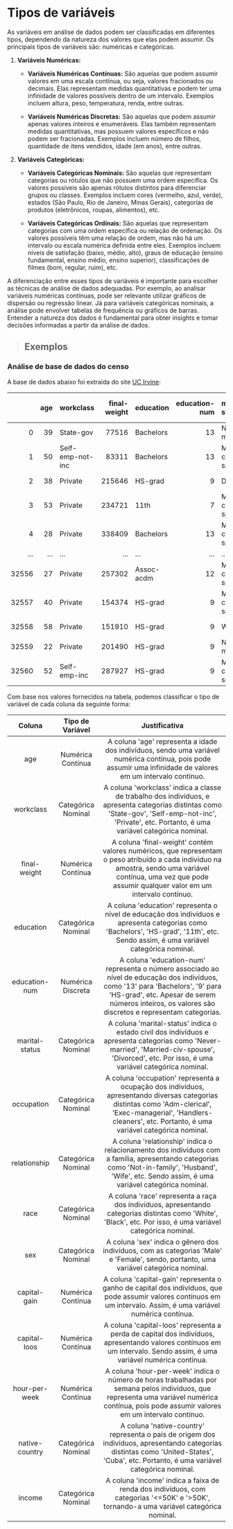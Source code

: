 # Tipos de variáveis

As variáveis em análise de dados podem ser classificadas em diferentes tipos, dependendo da natureza dos valores que elas podem assumir. Os principais tipos de variáveis são: numéricas e categóricas.

1. **Variáveis Numéricas:**

   - **Variáveis Numéricas Contínuas:** São aquelas que podem assumir valores em uma escala contínua, ou seja, valores fracionados ou decimais. Elas representam medidas quantitativas e podem ter uma infinidade de valores possíveis dentro de um intervalo. Exemplos incluem altura, peso, temperatura, renda, entre outras.

   - **Variáveis Numéricas Discretas:** São aquelas que podem assumir apenas valores inteiros e enumeráveis. Elas também representam medidas quantitativas, mas possuem valores específicos e não podem ser fracionadas. Exemplos incluem número de filhos, quantidade de itens vendidos, idade (em anos), entre outras.

2. **Variáveis Categóricas:**

   - **Variáveis Categóricas Nominais:** São aquelas que representam categorias ou rótulos que não possuem uma ordem específica. Os valores possíveis são apenas rótulos distintos para diferenciar grupos ou classes. Exemplos incluem cores (vermelho, azul, verde), estados (São Paulo, Rio de Janeiro, Minas Gerais), categorias de produtos (eletrônicos, roupas, alimentos), etc.

   - **Variáveis Categóricas Ordinais:** São aquelas que representam categorias com uma ordem específica ou relação de ordenação. Os valores possíveis têm uma relação de ordem, mas não há um intervalo ou escala numérica definida entre eles. Exemplos incluem níveis de satisfação (baixo, médio, alto), graus de educação (ensino fundamental, ensino médio, ensino superior), classificações de filmes (bom, regular, ruim), etc.

A diferenciação entre esses tipos de variáveis é importante para escolher as técnicas de análise de dados adequadas. Por exemplo, ao analisar variáveis numéricas contínuas, pode ser relevante utilizar gráficos de dispersão ou regressão linear. Já para variáveis categóricas nominais, a análise pode envolver tabelas de frequência ou gráficos de barras. Entender a natureza dos dados é fundamental para obter insights e tomar decisões informadas a partir da análise de dados.

> ## **Exemplos**

### **Análise de base de dados do censo**

A base de dados abaixo foi extraída do site [UC Irvine](https://archive.ics.uci.edu/dataset/2/adult):

|       | age | workclass        | final-weight | education  | education-num | marital-status     | occupation        | relationship  | race  | sex    | capital-gain | capital-loos | hour-per-week | native-country | income |
| ----: | --: | :--------------- | -----------: | :--------- | ------------: | :----------------- | :---------------- | :------------ | :---- | :----- | -----------: | -----------: | ------------: | :------------- | :----- |
|     0 |  39 | State-gov        |        77516 | Bachelors  |            13 | Never-married      | Adm-clerical      | Not-in-family | White | Male   |         2174 |            0 |            40 | United-States  | <=50K  |
|     1 |  50 | Self-emp-not-inc |        83311 | Bachelors  |            13 | Married-civ-spouse | Exec-managerial   | Husband       | White | Male   |            0 |            0 |            13 | United-States  | <=50K  |
|     2 |  38 | Private          |       215646 | HS-grad    |             9 | Divorced           | Handlers-cleaners | Not-in-family | White | Male   |            0 |            0 |            40 | United-States  | <=50K  |
|     3 |  53 | Private          |       234721 | 11th       |             7 | Married-civ-spouse | Handlers-cleaners | Husband       | Black | Male   |            0 |            0 |            40 | United-States  | <=50K  |
|     4 |  28 | Private          |       338409 | Bachelors  |            13 | Married-civ-spouse | Prof-specialty    | Wife          | Black | Female |            0 |            0 |            40 | Cuba           | <=50K  |
|   ... | ... | ...              |          ... | ...        |           ... | ...                | ...               | ...           | ...   | ...    |          ... |          ... |           ... | ...            | ...    |
| 32556 |  27 | Private          |       257302 | Assoc-acdm |            12 | Married-civ-spouse | Tech-support      | Wife          | White | Female |            0 |            0 |            38 | United-States  | <=50K  |
| 32557 |  40 | Private          |       154374 | HS-grad    |             9 | Married-civ-spouse | Machine-op-inspct | Husband       | White | Male   |            0 |            0 |            40 | United-States  | >50K   |
| 32558 |  58 | Private          |       151910 | HS-grad    |             9 | Widowed            | Adm-clerical      | Unmarried     | White | Female |            0 |            0 |            40 | United-States  | <=50K  |
| 32559 |  22 | Private          |       201490 | HS-grad    |             9 | Never-married      | Adm-clerical      | Own-child     | White | Male   |            0 |            0 |            20 | United-States  | <=50K  |
| 32560 |  52 | Self-emp-inc     |       287927 | HS-grad    |             9 | Married-civ-spouse | Exec-managerial   | Wife          | White | Female |        15024 |            0 |            40 | United-States  | >50K   |

Com base nos valores fornecidos na tabela, podemos classificar o tipo de variável de cada coluna da seguinte forma:

|     Coluna     |  Tipo de Variável  |                                                                                                             Justificativa                                                                                                             |
| :------------: | :----------------: | :-----------------------------------------------------------------------------------------------------------------------------------------------------------------------------------------------------------------------------------: |
|      age       | Numérica Contínua  |                                     A coluna 'age' representa a idade dos indivíduos, sendo uma variável numérica contínua, pois pode assumir uma infinidade de valores em um intervalo contínuo.                                     |
|   workclass    | Categórica Nominal |                 A coluna 'workclass' indica a classe de trabalho dos indivíduos, e apresenta categorias distintas como 'State-gov', 'Self-emp-not-inc', 'Private', etc. Portanto, é uma variável categórica nominal.                  |
|  final-weight  | Numérica Contínua  |            A coluna 'final-weight' contém valores numéricos, que representam o peso atribuído a cada indivíduo na amostra, sendo uma variável contínua, uma vez que pode assumir qualquer valor em um intervalo contínuo.             |
|   education    | Categórica Nominal |                          A coluna 'education' representa o nível de educação dos indivíduos e apresenta categorias como 'Bachelors', 'HS-grad', '11th', etc. Sendo assim, é uma variável categórica nominal.                          |
| education-num  | Numérica Discreta  | A coluna 'education-num' representa o número associado ao nível de educação dos indivíduos, como '13' para 'Bachelors', '9' para 'HS-grad', etc. Apesar de serem números inteiros, os valores são discretos e representam categorias. |
| marital-status | Categórica Nominal |                    A coluna 'marital-status' indica o estado civil dos indivíduos e apresenta categorias como 'Never-married', 'Married-civ-spouse', 'Divorced', etc. Por isso, é uma variável categórica nominal.                    |
|   occupation   | Categórica Nominal |         A coluna 'occupation' representa a ocupação dos indivíduos, apresentando diversas categorias distintas como 'Adm-clerical', 'Exec-managerial', 'Handlers-cleaners', etc. Portanto, é uma variável categórica nominal.         |
|  relationship  | Categórica Nominal |                  A coluna 'relationship' indica o relacionamento dos indivíduos com a família, apresentando categorias como 'Not-in-family', 'Husband', 'Wife', etc. Sendo assim, é uma variável categórica nominal.                  |
|      race      | Categórica Nominal |                                     A coluna 'race' representa a raça dos indivíduos, apresentando categorias distintas como 'White', 'Black', etc. Por isso, é uma variável categórica nominal.                                      |
|      sex       | Categórica Nominal |                                                 A coluna 'sex' indica o gênero dos indivíduos, com as categorias 'Male' e 'Female', sendo, portanto, uma variável categórica nominal.                                                 |
|  capital-gain  | Numérica Contínua  |                                  A coluna 'capital-gain' representa o ganho de capital dos indivíduos, que pode assumir valores contínuos em um intervalo. Assim, é uma variável numérica contínua.                                   |
|  capital-loos  | Numérica Contínua  |                                 A coluna 'capital-loos' representa a perda de capital dos indivíduos, apresentando valores contínuos em um intervalo. Sendo assim, é uma variável numérica contínua.                                  |
| hour-per-week  | Numérica Contínua  |                     A coluna 'hour-per-week' indica o número de horas trabalhadas por semana pelos indivíduos, que representa uma variável numérica contínua, pois pode assumir valores em um intervalo contínuo.                     |
| native-country | Categórica Nominal |                        A coluna 'native-country' representa o país de origem dos indivíduos, apresentando categorias distintas como 'United-States', 'Cuba', etc. Portanto, é uma variável categórica nominal.                        |
|     income     | Categórica Nominal |                                                A coluna 'income' indica a faixa de renda dos indivíduos, com categorias '<=50K' e '>50K', tornando-a uma variável categórica nominal.                                                 |
